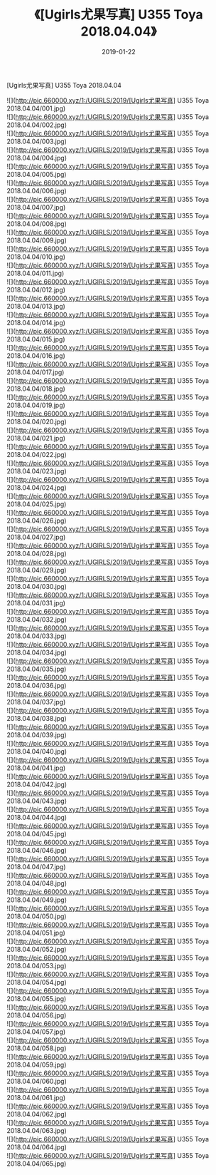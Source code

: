 ﻿---
layout: post
title:  《[Ugirls尤果写真] U355 Toya 2018.04.04》
date:   2019-01-22
img: http://pic.660000.xyz/1:/UGIRLS/2019/[Ugirls尤果写真] U355 Toya 2018.04.04/000.jpg
categories: [美女, 清纯, 唯美]
---

[Ugirls尤果写真] U355 Toya 2018.04.04

 ![](http://pic.660000.xyz/1:/UGIRLS/2019/[Ugirls尤果写真] U355 Toya 2018.04.04/001.jpg) <br>![](http://pic.660000.xyz/1:/UGIRLS/2019/[Ugirls尤果写真] U355 Toya 2018.04.04/002.jpg) <br>![](http://pic.660000.xyz/1:/UGIRLS/2019/[Ugirls尤果写真] U355 Toya 2018.04.04/003.jpg) <br>![](http://pic.660000.xyz/1:/UGIRLS/2019/[Ugirls尤果写真] U355 Toya 2018.04.04/004.jpg) <br>![](http://pic.660000.xyz/1:/UGIRLS/2019/[Ugirls尤果写真] U355 Toya 2018.04.04/005.jpg) <br>![](http://pic.660000.xyz/1:/UGIRLS/2019/[Ugirls尤果写真] U355 Toya 2018.04.04/006.jpg) <br>![](http://pic.660000.xyz/1:/UGIRLS/2019/[Ugirls尤果写真] U355 Toya 2018.04.04/007.jpg) <br>![](http://pic.660000.xyz/1:/UGIRLS/2019/[Ugirls尤果写真] U355 Toya 2018.04.04/008.jpg) <br>![](http://pic.660000.xyz/1:/UGIRLS/2019/[Ugirls尤果写真] U355 Toya 2018.04.04/009.jpg) <br>![](http://pic.660000.xyz/1:/UGIRLS/2019/[Ugirls尤果写真] U355 Toya 2018.04.04/010.jpg) <br>![](http://pic.660000.xyz/1:/UGIRLS/2019/[Ugirls尤果写真] U355 Toya 2018.04.04/011.jpg) <br>![](http://pic.660000.xyz/1:/UGIRLS/2019/[Ugirls尤果写真] U355 Toya 2018.04.04/012.jpg) <br>![](http://pic.660000.xyz/1:/UGIRLS/2019/[Ugirls尤果写真] U355 Toya 2018.04.04/013.jpg) <br>![](http://pic.660000.xyz/1:/UGIRLS/2019/[Ugirls尤果写真] U355 Toya 2018.04.04/014.jpg) <br>![](http://pic.660000.xyz/1:/UGIRLS/2019/[Ugirls尤果写真] U355 Toya 2018.04.04/015.jpg) <br>![](http://pic.660000.xyz/1:/UGIRLS/2019/[Ugirls尤果写真] U355 Toya 2018.04.04/016.jpg) <br>![](http://pic.660000.xyz/1:/UGIRLS/2019/[Ugirls尤果写真] U355 Toya 2018.04.04/017.jpg) <br>![](http://pic.660000.xyz/1:/UGIRLS/2019/[Ugirls尤果写真] U355 Toya 2018.04.04/018.jpg) <br>![](http://pic.660000.xyz/1:/UGIRLS/2019/[Ugirls尤果写真] U355 Toya 2018.04.04/019.jpg) <br>![](http://pic.660000.xyz/1:/UGIRLS/2019/[Ugirls尤果写真] U355 Toya 2018.04.04/020.jpg) <br>![](http://pic.660000.xyz/1:/UGIRLS/2019/[Ugirls尤果写真] U355 Toya 2018.04.04/021.jpg) <br>![](http://pic.660000.xyz/1:/UGIRLS/2019/[Ugirls尤果写真] U355 Toya 2018.04.04/022.jpg) <br>![](http://pic.660000.xyz/1:/UGIRLS/2019/[Ugirls尤果写真] U355 Toya 2018.04.04/023.jpg) <br>![](http://pic.660000.xyz/1:/UGIRLS/2019/[Ugirls尤果写真] U355 Toya 2018.04.04/024.jpg) <br>![](http://pic.660000.xyz/1:/UGIRLS/2019/[Ugirls尤果写真] U355 Toya 2018.04.04/025.jpg) <br>![](http://pic.660000.xyz/1:/UGIRLS/2019/[Ugirls尤果写真] U355 Toya 2018.04.04/026.jpg) <br>![](http://pic.660000.xyz/1:/UGIRLS/2019/[Ugirls尤果写真] U355 Toya 2018.04.04/027.jpg) <br>![](http://pic.660000.xyz/1:/UGIRLS/2019/[Ugirls尤果写真] U355 Toya 2018.04.04/028.jpg) <br>![](http://pic.660000.xyz/1:/UGIRLS/2019/[Ugirls尤果写真] U355 Toya 2018.04.04/029.jpg) <br>![](http://pic.660000.xyz/1:/UGIRLS/2019/[Ugirls尤果写真] U355 Toya 2018.04.04/030.jpg) <br>![](http://pic.660000.xyz/1:/UGIRLS/2019/[Ugirls尤果写真] U355 Toya 2018.04.04/031.jpg) <br>![](http://pic.660000.xyz/1:/UGIRLS/2019/[Ugirls尤果写真] U355 Toya 2018.04.04/032.jpg) <br>![](http://pic.660000.xyz/1:/UGIRLS/2019/[Ugirls尤果写真] U355 Toya 2018.04.04/033.jpg) <br>![](http://pic.660000.xyz/1:/UGIRLS/2019/[Ugirls尤果写真] U355 Toya 2018.04.04/034.jpg) <br>![](http://pic.660000.xyz/1:/UGIRLS/2019/[Ugirls尤果写真] U355 Toya 2018.04.04/035.jpg) <br>![](http://pic.660000.xyz/1:/UGIRLS/2019/[Ugirls尤果写真] U355 Toya 2018.04.04/036.jpg) <br>![](http://pic.660000.xyz/1:/UGIRLS/2019/[Ugirls尤果写真] U355 Toya 2018.04.04/037.jpg) <br>![](http://pic.660000.xyz/1:/UGIRLS/2019/[Ugirls尤果写真] U355 Toya 2018.04.04/038.jpg) <br>![](http://pic.660000.xyz/1:/UGIRLS/2019/[Ugirls尤果写真] U355 Toya 2018.04.04/039.jpg) <br>![](http://pic.660000.xyz/1:/UGIRLS/2019/[Ugirls尤果写真] U355 Toya 2018.04.04/040.jpg) <br>![](http://pic.660000.xyz/1:/UGIRLS/2019/[Ugirls尤果写真] U355 Toya 2018.04.04/041.jpg) <br>![](http://pic.660000.xyz/1:/UGIRLS/2019/[Ugirls尤果写真] U355 Toya 2018.04.04/042.jpg) <br>![](http://pic.660000.xyz/1:/UGIRLS/2019/[Ugirls尤果写真] U355 Toya 2018.04.04/043.jpg) <br>![](http://pic.660000.xyz/1:/UGIRLS/2019/[Ugirls尤果写真] U355 Toya 2018.04.04/044.jpg) <br>![](http://pic.660000.xyz/1:/UGIRLS/2019/[Ugirls尤果写真] U355 Toya 2018.04.04/045.jpg) <br>![](http://pic.660000.xyz/1:/UGIRLS/2019/[Ugirls尤果写真] U355 Toya 2018.04.04/046.jpg) <br>![](http://pic.660000.xyz/1:/UGIRLS/2019/[Ugirls尤果写真] U355 Toya 2018.04.04/047.jpg) <br>![](http://pic.660000.xyz/1:/UGIRLS/2019/[Ugirls尤果写真] U355 Toya 2018.04.04/048.jpg) <br>![](http://pic.660000.xyz/1:/UGIRLS/2019/[Ugirls尤果写真] U355 Toya 2018.04.04/049.jpg) <br>![](http://pic.660000.xyz/1:/UGIRLS/2019/[Ugirls尤果写真] U355 Toya 2018.04.04/050.jpg) <br>![](http://pic.660000.xyz/1:/UGIRLS/2019/[Ugirls尤果写真] U355 Toya 2018.04.04/051.jpg) <br>![](http://pic.660000.xyz/1:/UGIRLS/2019/[Ugirls尤果写真] U355 Toya 2018.04.04/052.jpg) <br>![](http://pic.660000.xyz/1:/UGIRLS/2019/[Ugirls尤果写真] U355 Toya 2018.04.04/053.jpg) <br>![](http://pic.660000.xyz/1:/UGIRLS/2019/[Ugirls尤果写真] U355 Toya 2018.04.04/054.jpg) <br>![](http://pic.660000.xyz/1:/UGIRLS/2019/[Ugirls尤果写真] U355 Toya 2018.04.04/055.jpg) <br>![](http://pic.660000.xyz/1:/UGIRLS/2019/[Ugirls尤果写真] U355 Toya 2018.04.04/056.jpg) <br>![](http://pic.660000.xyz/1:/UGIRLS/2019/[Ugirls尤果写真] U355 Toya 2018.04.04/057.jpg) <br>![](http://pic.660000.xyz/1:/UGIRLS/2019/[Ugirls尤果写真] U355 Toya 2018.04.04/058.jpg) <br>![](http://pic.660000.xyz/1:/UGIRLS/2019/[Ugirls尤果写真] U355 Toya 2018.04.04/059.jpg) <br>![](http://pic.660000.xyz/1:/UGIRLS/2019/[Ugirls尤果写真] U355 Toya 2018.04.04/060.jpg) <br>![](http://pic.660000.xyz/1:/UGIRLS/2019/[Ugirls尤果写真] U355 Toya 2018.04.04/061.jpg) <br>![](http://pic.660000.xyz/1:/UGIRLS/2019/[Ugirls尤果写真] U355 Toya 2018.04.04/062.jpg) <br>![](http://pic.660000.xyz/1:/UGIRLS/2019/[Ugirls尤果写真] U355 Toya 2018.04.04/063.jpg) <br>![](http://pic.660000.xyz/1:/UGIRLS/2019/[Ugirls尤果写真] U355 Toya 2018.04.04/064.jpg) <br>![](http://pic.660000.xyz/1:/UGIRLS/2019/[Ugirls尤果写真] U355 Toya 2018.04.04/065.jpg) <br>